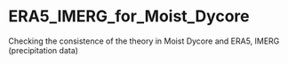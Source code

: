 # ERA5_IMERG_for_Moist_Dycore
Checking the consistence of the theory in Moist Dycore and ERA5, IMERG (precipitation data)
